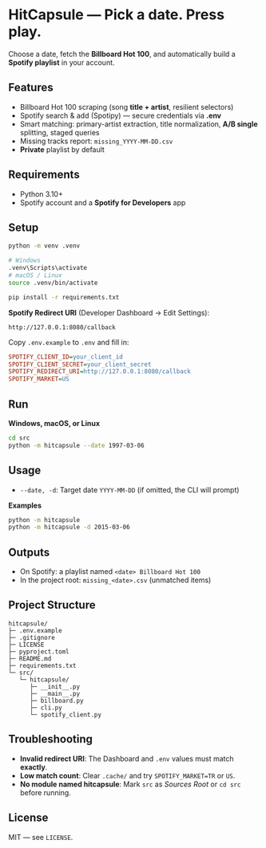 # HitCapsule — Pick a date. Press play.

Choose a date, fetch the **Billboard Hot 100**, and automatically build a **Spotify playlist** in your account.

## Features
- Billboard Hot 100 scraping (song **title + artist**, resilient selectors)
- Spotify search & add (Spotipy) — secure credentials via **.env**
- Smart matching: primary-artist extraction, title normalization, **A/B single** splitting, staged queries
- Missing tracks report: `missing_YYYY-MM-DD.csv`
- **Private** playlist by default

## Requirements
- Python 3.10+
- Spotify account and a **Spotify for Developers** app

## Setup
```bash
python -m venv .venv

# Windows
.venv\Scripts\activate
# macOS / Linux
source .venv/bin/activate

pip install -r requirements.txt
```

**Spotify Redirect URI** (Developer Dashboard → Edit Settings):
```
http://127.0.0.1:8080/callback
```

Copy `.env.example` to `.env` and fill in:
```ini
SPOTIFY_CLIENT_ID=your_client_id
SPOTIFY_CLIENT_SECRET=your_client_secret
SPOTIFY_REDIRECT_URI=http://127.0.0.1:8080/callback
SPOTIFY_MARKET=US
```

## Run
**Windows, macOS, or Linux**
```bash
cd src
python -m hitcapsule --date 1997-03-06
```

## Usage
- `--date, -d`: Target date `YYYY-MM-DD` (if omitted, the CLI will prompt)

**Examples**
```bash
python -m hitcapsule
python -m hitcapsule -d 2015-03-06
```

## Outputs
- On Spotify: a playlist named `<date> Billboard Hot 100`
- In the project root: `missing_<date>.csv` (unmatched items)

## Project Structure
```
hitcapsule/
├─ .env.example
├─ .gitignore
├─ LICENSE
├─ pyproject.toml
├─ README.md
├─ requirements.txt
└─ src/
   └─ hitcapsule/
      ├─ __init__.py
      ├─ __main__.py
      ├─ billboard.py
      ├─ cli.py
      └─ spotify_client.py
```

## Troubleshooting
- **Invalid redirect URI**: The Dashboard and `.env` values must match **exactly**.
- **Low match count**: Clear `.cache/` and try `SPOTIFY_MARKET=TR` or `US`.
- **No module named hitcapsule**: Mark `src` as *Sources Root* or `cd src` before running.

## License
MIT — see `LICENSE`.
